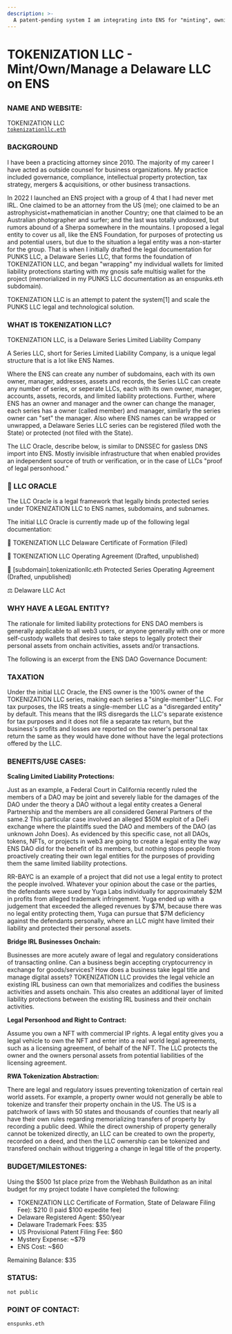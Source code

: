 ```yaml
---
description: >-
  A patent-pending system I am integrating into ENS for "minting", owning and managing legal entities.
---
```


# TOKENIZATION LLC - Mint/Own/Manage a Delaware LLC on ENS

##

### NAME AND WEBSITE:

TOKENIZATION LLC
</br>
[`tokenizationllc.eth`](https://app.webhash.com/Links/tokenization)

### BACKGROUND

I have been a practicing attorney since 2010. The majority of my career I have acted as outside counsel for business organizations. My practice included governance, compliance, intellectual property protection, tax strategy, mergers & acquisitions, or other business transactions.

In 2022 I launched an ENS project with a group of 4 that I had never met IRL. One claimed to be an attorney from the US (me); one claimed to be an astrophysicist+mathematician in another Country; one that claimed to be an Australian photographer and surfer; and the last was totally undoxxed, but rumors abound of a Sherpa somewhere in the mountains. I proposed a legal entity to cover us all, like the ENS Foundation, for purposes of protecting us and potential users, but due to the situation a legal entity was a non-starter for the group. That is when I initially drafted the legal documentation for PUNKS LLC, a Delaware Series LLC, that forms the foundation of TOKENIZATION LLC, and began "wrapping" my individual wallets for limited liability protections starting with my gnosis safe multisig wallet for the project (memorialized in my PUNKS LLC documentation as an enspunks.eth subdomain).

TOKENIZATION LLC is an attempt to patent the system[1] and scale the PUNKS LLC legal and technological solution.

### WHAT IS TOKENIZATION LLC? 

TOKENIZATION LLC, is a Delaware Series Limited Liability Company

A Series LLC, short for Series Limited Liability Company, is a unique legal structure that is a lot like ENS Names. 

Where the ENS can create any number of subdomains, each with its own owner, manager, addresses, assets and records, the Series LLC can create any number of series, or seperate LLCs, each with its own owner, manager, accounts, assets, records, and limited liability protections. Further, where ENS has an owner and manager and the owner can change the manager, each series has a owner (called member) and manager, similarly the series owner can "set" the manager. Also where ENS names can be wrapped or unwrapped, a Delaware Series LLC series can be registered (filed woth the State) or protected (not filed with the State).

The LLC Oracle, describe below, is similar to DNSSEC for gasless DNS import into ENS. Mostly invisible infrastructure that when enabled provides an independent source of truth or verification, or in the case of LLCs "proof of legal personhood."

### 🔮 LLC ORACLE

The LLC Oracle is a legal framework that legally binds protected series under TOKENIZATION LLC to ENS names, subdomains, and subnames.

The initial LLC Oracle is currently made up of the following legal documentation:

📜 TOKENIZATION LLC Delaware Certificate of Formation (Filed)

📄 TOKENIZATION LLC Operating Agreement (Drafted, unpublished)

📝 [subdomain].tokenizationllc.eth Protected Series Operating Agreement (Drafted, unpublished)

⚖️ Delaware LLC Act

### WHY HAVE A LEGAL ENTITY?

The rationale for limited liability protections for ENS DAO members is generally applicable to all web3 users, or anyone generally with one or more self-custody wallets that desires to take steps to legally protect their personal assets from onchain activities, assets and/or transactions.

The following is an excerpt from the ENS DAO Governance Document:


### TAXATION

Under the initial LLC Oracle, the ENS owner is the 100% owner of the TOKENIZATION LLC series, making each series a "single-member" LLC. For tax purposes, the IRS treats a single-member LLC as a "disregarded entity" by default. This means that the IRS disregards the LLC's separate existence for tax purposes and it does not file a separate tax return, but the business's profits and losses are reported on the owner's personal tax return the same as they would have done without have the legal protections offered by the LLC.

### BENEFITS/USE CASES:

<b>Scaling Limited Liability Protections:</b>

Just as an example, a Federal Court in California recently ruled the members of a DAO may be joint and severely liable for the damages of the DAO under the theory a DAO without a legal entity creates a General Partnership and the members are all considered General Partners of the same.2 This particular case involved an alleged $50M exploit of a DeFi exchange where the plaintiffs sued the DAO and members of the DAO (as unknown John Does).
As evidenced by this specific case, not all DAOs, tokens, NFTs, or projects in web3 are going to create a legal entity the way ENS DAO did for the benefit of its members, but nothing stops people from proactively creating their own legal entities for the purposes of providing them the same limited liability protections.

RR-BAYC is an example of a project that did not use a legal entity to protect the people involved. Whatever your opinion about the case or the parties, the defendants were sued by Yuga Labs individually for approximately $2M in profits from alleged trademark infringement. Yuga ended up with a judgement that exceeded the alleged revenues by $7M, because there was no legal entity protecting them, Yuga can pursue that $7M deficiency against the defendants personally, where an LLC might have limited their liability and protected their personal assets.

<b>Bridge IRL Businesses Onchain:</b>

Businesses are more acutely aware of legal and regulatory considerations of transacting online. Can a business begin accepting cryptocurrency in exchange for goods/services? How does a business take legal title and manage digital assets? TOKENIZATION LLC provides the legal vehicle an existing IRL business can own that memorializes and codifies the business activities and assets onchain. This also creates an additional layer of limited liability protections between the existing IRL business and their onchain activities. 

<b>Legal Personhood and Right to Contract:</b>

Assume you own a NFT with commercial IP rights. A legal entity gives you a legal vehicle to own the NFT and enter into a real world legal agreements, such as a licensing agreement, of behalf of the NFT. The LLC protects the owner and the owners personal assets from potential liabilities of the licensing agreement.

<b>RWA Tokenization Abstraction:</b>

There are legal and regulatory issues preventing tokenization of certain real world assets. For example, a property owner would not generally be able to tokenize and transfer their property onchain in the US.  The US is a patchwork of laws with 50 states and thousands of counties that nearly all have their own rules regarding memorializing transfers of property by recording a public deed. While the direct ownership of property generally cannot be tokenized directly, an LLC can be created to own the property, recorded on a deed, and then the LLC ownership can be tokenized and transfered onchain without triggering a change in legal title of the property.  

### BUDGET/MILESTONES:

Using the $500 1st place prize from the Webhash Buildathon as an inital budget for my project todate I have completed the following:

* TOKENIZATION LLC Certificate of Formation, State of Delaware Filing Fee): $210 (I paid $100 expedite fee)
* Delaware Registered Agent: $50/year
* Delaware Trademark Fees: $35
* US Provisional Patent Filing Fee: $60
* Mystery Expense: ~$79 
* ENS Cost: ~$60

Remaining Balance: $35 

### STATUS:

 `not public` 

### POINT OF CONTACT:

`enspunks.eth` 

[^1]: United States Patent Trademark Office, Application #: 63/565,179

[^2]: Sarcuni v. bZx DAO
